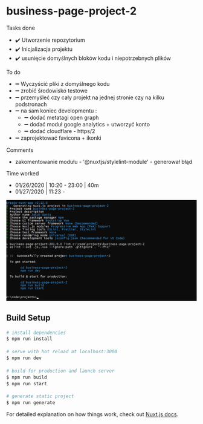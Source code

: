 # business-page-project-2

>

Tasks done

- :heavy_check_mark: Utworzenie repozytorium
- :heavy_check_mark: Inicjalizacja projektu
- :heavy_check_mark: usunięcie domyślnych bloków kodu i niepotrzebnych plików

To do

- :heavy_minus_sign: Wyczyścić pliki z domyślnego kodu
- :heavy_minus_sign: zrobić środowisko testowe
- :heavy_minus_sign: przemyśleć czy cały projekt na jednej stronie czy na kilku podstronach
- :heavy_minus_sign: na sam koniec developmentu :
  - :heavy_minus_sign: dodać metatagi open graph
  - :heavy_minus_sign: dodać moduł google analytics + utworzyć konto
  - :heavy_minus_sign: dodać cloudflare - https/2
- :heavy_minus_sign: zaprojektować favicona + ikonki

Comments

- zakomentowanie modułu - '@nuxtjs/stylelint-module' - generował błąd

Time worked

- 01/26/2020 | 10:20 - 23:00 | 40m
- 01/27/2020 | 11:23 - 

![](https://raw.githubusercontent.com/jakubgania/business-page-project-2/master/screenshots/screen-1.PNG)

## Build Setup

``` bash
# install dependencies
$ npm run install

# serve with hot reload at localhost:3000
$ npm run dev

# build for production and launch server
$ npm run build
$ npm run start

# generate static project
$ npm run generate
```

For detailed explanation on how things work, check out [Nuxt.js docs](https://nuxtjs.org).
